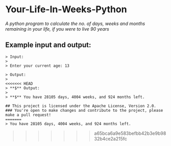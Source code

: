 # Your-Life-In-Weeks-Python

*A python program to calculate the no. of days, weeks and months remaining in your life, if you were to live 90 years*

## Example input and output:

```
> Input:
>
> Enter your current age: 13
```

```
> Output: 
>
<<<<<<< HEAD
> **$** Output: 
>
> **$** You have 28105 days, 4004 weeks, and 924 months left.

## This project is licensed under the Apache License, Version 2.0. 
### You're open to make changes and contribute to the project, please make a pull request!
=======
> You have 28105 days, 4004 weeks, and 924 months left.
```
>>>>>>> a65bca6a9e583befbb42b3e9b9832b4ce2a215fc
